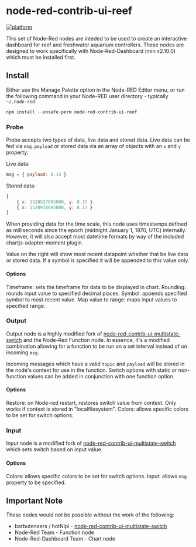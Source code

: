 # node-red-contrib-ui-reef

[![platform](https://img.shields.io/badge/platform-Node--RED-red)](https://nodered.org)


This set of Node-Red nodes are inteded to be used to create an interactive dashboard for reef and freshwater aquarium controllers.  These nodes are designed to work specifically with Node-Red-Dashboard (min v2.10.0) which must be installed first.

## Install

Either use the Manage Palette option in the Node-RED Editor menu, or run the following command in your Node-RED user directory - typically `~/.node-red`

```javascript
npm install --unsafe-perm node-red-contrib-ui-reef
```

### Probe

Probe accepts two types of data, live data and stored data.  Live data can be fed via `msg.payload` or stored data via an array of objects with an `x` and `y` property:

Live data:
```javascript
msg = { payload: 8.15 }
```

Stored data:
```javascript
[
    { x: 1520527095000, y: 8.15 },
    { x: 1520934095000, y: 8.17 }
]
```

When providing data for the time scale, this node uses timestamps defined as milliseconds since the epoch (midnight January 1, 1970, UTC) internally. However, it will also accept most datetime formats by way of the included chartjs-adapter-moment plugin.  

Value on the right will show most recent datapoint whether that be live data or stored data.  If a symbol is specified it will be appended to this value only.

#### Options
Timeframe: sets the timeframe for data to be displayed in chart.
Rounding: rounds input value to specified decimal places.
Symbol: appends specified symbol to most recent value.
Map value to range: maps input values to specified range.

### Output

Output node is a highly modified fork of [node-red-contrib-ui-multistate-switch](https://github.com/bartbutenaers/node-red-contrib-ui-multistate-switch) and the Node-Red Function node.  In essence, it's a modified combination allowing for a function to be run on a set interval instead of on incoming `msg`.

Incoming messages which have a valid `topic` and `payload` will be stored in the node's context for use in the function.  Switch options with static or non-function values can be added in conjunction with one function option.  

#### Options
Restore: on Node-red restart, restores switch value from context.  Only works if context is stored in "localfilesystem".
Colors: allows specific colors to be set for switch options.

### Input

Input node is a modified fork of [node-red-contrib-ui-multistate-switch](https://github.com/bartbutenaers/node-red-contrib-ui-multistate-switch) which sets switch based on input value.  

#### Options
Colors: allows specific colors to be set for switch options.
Input: allows `msg` property to be specified.

## Important Note

These nodes would not be possible without the work of the following:

* barbutenaers / hotNipi - [node-red-contrib-ui-multistate-switch](https://github.com/bartbutenaers/node-red-contrib-ui-multistate-switch)
* Node-Red Team - Function node
* Node-Red-Dashboard Team - Chart node